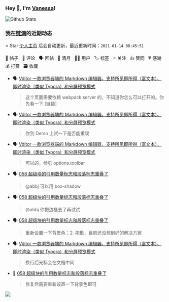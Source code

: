 ### Hey 👋, I'm [Vanessa](http://vanessa.b3log.org/)!

![Github Stats](https://github-readme-stats.vercel.app/api?username=Vanessa219&show_icons=true)

<!--events start -->

### 我在[链滴](https://ld246.com)的近期动态

⭐️ Star [个人主页](https://github.com/Vanessa219/Vanessa219) 后会自动更新，最近更新时间：`2021-01-14 08:45:51`

📝 帖子 &nbsp; 💬 评论 &nbsp; 🗣 回帖 &nbsp; 🌙 清月 &nbsp; 👨‍💻 用户 &nbsp; 🏷️ 标签 &nbsp; ⭐️ 关注 &nbsp; 👍 赞同 &nbsp; 💗 感谢 &nbsp; 💰 打赏 &nbsp; 🗃 收藏

* 🗣 [Vditor 一款浏览器端的 Markdown 编辑器，支持所见即所得（富文本）、即时渲染（类似 Typora）和分屏预览模式](https://ld246.com/article/1549638745630/comment/1610532287149#comments)

  > 这个页面需要依赖 webpack server 的，不知道你怎么可以打开的。你先看一下 [链接]
* 🗣 [Vditor 一款浏览器端的 Markdown 编辑器，支持所见即所得（富文本）、即时渲染（类似 Typora）和分屏预览模式](https://ld246.com/article/1549638745630/comment/1610445086745#comments)

  > 你到 Demo 上试一下是否能重现
* 🗣 [Vditor 一款浏览器端的 Markdown 编辑器，支持所见即所得（富文本）、即时渲染（类似 Typora）和分屏预览模式](https://ld246.com/article/1549638745630/comment/1610440182047#comments)

  > 可以的，参见 options.toolbar
* 🗣 [058 超级块的引用数量标志和段落标志重叠了](https://ld246.com/article/1610159024991/comment/1610352357476#comments)

  > @abbj 可以用 box-shadow
* 🗣 [058 超级块的引用数量标志和段落标志重叠了](https://ld246.com/article/1610159024991/comment/1610352357476#comments)

  > @abbj 你把边框去了再试试
* 🗣 [058 超级块的引用数量标志和段落标志重叠了](https://ld246.com/article/1610159024991/comment/1610352357476#comments)

  > 重新设置一下背景色；2. 抱歉，目前还没想到好的解决方案
* 🗣 [Vditor 一款浏览器端的 Markdown 编辑器，支持所见即所得（富文本）、即时渲染（类似 Typora）和分屏预览模式](https://ld246.com/article/1549638745630/comment/1610264233019#comments)

  > 换行后光标会在文档中间
* 💬 [058 超级块的引用数量标志和段落标志重叠了](https://ld246.com/article/1610159024991/comment/1610173448205#comments)

  > 修复后需要重新设置一下背景色即可


<!--events end -->

<a title="Hits" target="_blank" href="https://github.com/Vanessa219/Vanessa219"><img src="https://hits.b3log.org/Vanessa219/Vanessa219.svg"></a>
